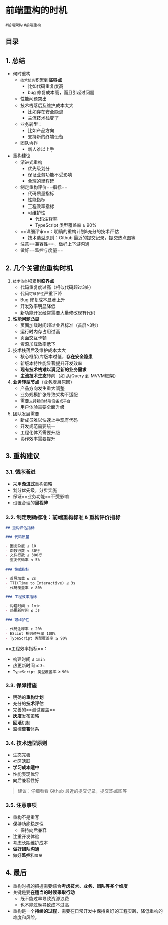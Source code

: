 
# 前端重构的时机

`#前端架构` `#前端重构`


## 目录
<!-- toc -->
 ## 1. 总结 

- 何时重构
	- `技术债务`积累到**临界点**
		- 比如代码重复度高
		- bug 修复成本高，而且引起过问题
	- 性能问题突出
	- 技术栈落后及维护成本太大
		- 比如存在安全隐患
		- 主流技术栈变了
	- 业务转型：
		- 比如产品方向
		- 支持新的终端设备
	- 团队协作
		- 新人难以上手
- 重构建议
	- 渐进式重构
		- 优先级划分
		- 保证业务功能不受影响
		- 合理的里程碑
	- 制定重构评价==指标==
		- 代码质量指标
		- 性能指标
		- 工程效率指标
		- 可维护性
			- 代码注释率
			- TypeScript 类型覆盖率 ≥ 90%
	- ==详细评审==：明确的重构计划&充分的技术评估
		- 技术选型原则：Github 最近的提交记录，提交热点图等
	- 注意==兼容性==，做好上下游沟通
	- 做好==监控与度量==


## 2. 几个关键的重构时机

1. `技术债务`积累到**临界点**
	- 代码重复度过高（相似代码超过3处）
	- 代码`可维护性`严重下降
	- Bug 修复成本显著上升
	- 开发效率明显降低
	- 新功能开发经常需要大量修改现有代码
2. **性能问题凸显**
	- 页面加载时间超过业界标准（首屏>3秒）
	- 运行时内存占用过高
	- 页面交互卡顿
	- 资源加载效率低下
3. 技术栈落后及维护成本太大
	- 核心框架/库版本过低，**存在安全隐患**
	- 新版本特性能显著提升开发效率
	- **现有技术栈难以满足新的业务需求**
	- **主流技术生态**转向（如 从jQuery 到 MVVM框架）
4. **业务转型节点**（业务发展原因）
	- 产品方向发生重大调整
	- 业务规模扩张导致架构不适配
	- 需要`支持新的终端设备或平台`
	- 用户体验需要全面升级
5. 团队发展需要
	- 新成员难以快速上手现有代码
	- 开发规范需要统一
	- 工程化体系需要升级
	- 协作效率需要提升

## 3. 重构建议

### 3.1. 循序渐进

- 采用**渐进式**重构策略
- 划分优先级，分步实施
- 保证==业务功能==不受影响
- 设置合理的**里程碑**

### 3.2. 制定明确标准：**前端重构标准 & 重构评价指标**

````markdown
## 重构评估指标

### 代码质量

- 圈复杂度 ≤ 10
- 函数行数 ≤ 30行
- 文件行数 ≤ 300行
- 重复代码率 ≤ 5%

### 性能指标

- 首屏加载 ≤ 2s
- TTI(Time to Interactive) ≤ 3s
- 代码覆盖率 ≥ 80%

### 工程效率指标

- 构建时间 ≤ 1min
- 热更新时间 ≤ 3s

### 可维护性

- 代码注释率 ≥ 20%
- ESLint 规则遵守率 100%
- TypeScript 类型覆盖率 ≥ 90%
````

==工程效率指标==：
- 构建时间 ≤ `1min`
- 热更新时间 ≤ `3s`
- `TypeScript 类型覆盖率` ≥ `90%`

### 3.3. 保障措施

- 明确的**重构计划**
- 充分的**技术评估**
- 完善的==测试覆盖==
- **灰度**发布策略
- **回滚**机制
- 监控**告警**体系

### 3.4. 技术选型原则

- 生态完善
- 社区活跃
- **学习成本适中**
- 性能表现优异
- 向后兼容性好

>  建议：仔细看看 Github 最近的提交记录，提交热点图等

### 3.5. 注意事项

- 重构不是重写
- 保持功能稳定性
	- 保持向后兼容
- 注重开发体验
- 考虑长期维护成本
- **做好团队沟通**
- 做好**监控**和`度量`

## 4. 最后

- 重构时机的把握需要综合**考虑技术、业务、团队等多个维度**
- 关键是要**在适当的时候采取行动**
	- 既不能过早导致资源浪费
	- 也不能过晚导致成本过高
- 重构是一个**持续的过程**，需要在日常开发中保持良好的工程实践，降低重构的难度和风险。
